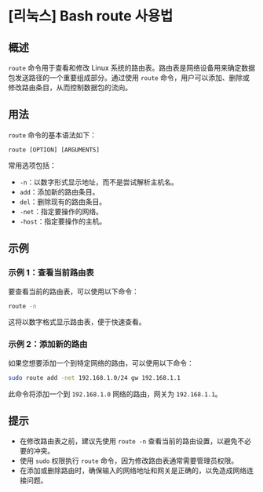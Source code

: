 # [리눅스] Bash route 사용법

## 概述
`route` 命令用于查看和修改 Linux 系统的路由表。路由表是网络设备用来确定数据包发送路径的一个重要组成部分。通过使用 `route` 命令，用户可以添加、删除或修改路由条目，从而控制数据包的流向。

## 用法
`route` 命令的基本语法如下：

```
route [OPTION] [ARGUMENTS]
```

常用选项包括：
- `-n`：以数字形式显示地址，而不是尝试解析主机名。
- `add`：添加新的路由条目。
- `del`：删除现有的路由条目。
- `-net`：指定要操作的网络。
- `-host`：指定要操作的主机。

## 示例
### 示例 1：查看当前路由表
要查看当前的路由表，可以使用以下命令：

```bash
route -n
```

这将以数字格式显示路由表，便于快速查看。

### 示例 2：添加新的路由
如果您想要添加一个到特定网络的路由，可以使用以下命令：

```bash
sudo route add -net 192.168.1.0/24 gw 192.168.1.1
```

此命令将添加一个到 `192.168.1.0` 网络的路由，网关为 `192.168.1.1`。

## 提示
- 在修改路由表之前，建议先使用 `route -n` 查看当前的路由设置，以避免不必要的冲突。
- 使用 `sudo` 权限执行 `route` 命令，因为修改路由表通常需要管理员权限。
- 在添加或删除路由时，确保输入的网络地址和网关是正确的，以免造成网络连接问题。